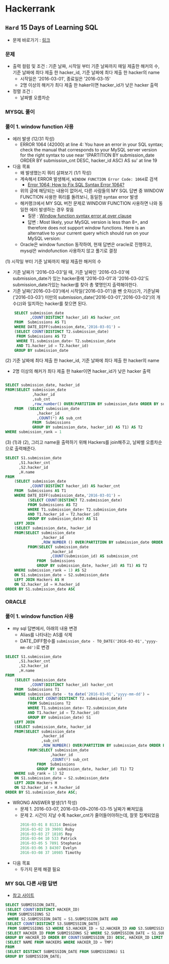 
# Hackerrank
## `Hard` 15 Days of Learning SQL
* 문제 바로가기 : [링크](https://www.hackerrank.com/challenges/15-days-of-learning-sql/problem?isFullScreen=true)
  
### 문제
* 출력 컬럼 및 조건 : 기준 날짜, 시작일 부터 기준 날짜까지 매일 제출한 해커의 수, 기준 날짜에 최다 제출 한 hacker_id, 기준 날짜에 최다 제출 한 hacker의 name
    * 시작일은 '2016-03-01', 종료일은 '2016-03-15'
    * 2명 이상의 해커가 최다 제출 한 haker이면 hacker_id가 낮은 hacker 출력
* 정렬 조건 : 
  * 날짜별 오름차순 


### MYSQL 풀이

### 풀이 1. window function 사용 
 * 에러 발생 (12/31 작성)
   * ERROR 1064 (42000) at line 4: You have an error in your SQL syntax; check the manual that corresponds to your MySQL server version for the right syntax to use near '(PARTITION BY submission_date ORDER BY submission_cnt DESC, hacker_id ASC) AS su' at line 19
 * 다음 목표
   * 왜 발생했는지 쿼리 살펴보기 (1/1 작성)
    * 계속해서 ERROR 발생해서, `WINDOW FUNCTION Error Code: 1064`로 검색
       * [Error 1064: How to Fix SQL Syntax Error 1064?](https://www.nucleustechnologies.com/blog/how-to-fix-sql-syntax-error-1064/)
    * 위의 글에 해당되는 내용이 없어서, 다른 사람들의 MY SQL 답변 중 WINDOW FUNCTION 사용한 쿼리를 돌려보니, 동일한 syntax error 발생
    * 해커랭크에서 MY SQL 버전 문제로 WINDOW FUNCTION 사용하면 나와 동일한 에러 발생하는 경우 찾음
      * 질문 : [Window function syntax error at over clause](https://stackoverflow.com/questions/70873740/window-function-syntax-error-at-over-clause)
      * 답변 :  Most likely, your MySQL version is less than 8+, and therefore does not support window functions. Here is an alternative to your current query which should run on your MySQL version:
    * Oracle은 window function 동작하여, 현재 답변은 oracle로 진행하고, mysql은 windofunction 사용하지 않고 풀기로 결정 

(1) 시작일 부터 기준 날짜까지 매일 제출한 해커의 수
  * 기준 날짜가 '2016-03-03'일 때, 기준 날짜인 '2016-03-03'에 submission_date가 있는 hacker중에 '2016-03-01'과 '2016-03-02'도 submission_date가있는 hacker를 찾아 총 몇명인지 출력해야한다.
  * 기준 날짜('2016-03-03')에서 시작일('2016-03-01')을 뺀 숫자(`2`)가, 기준날짜('2016-03-03') 미만의 submission_date('2016-03-01','2016-03-02')의 개수(`2`)와 일치하는 hacker를 찾으면 된다. 

```SQL
    SELECT submission_date
           ,COUNT(DISTINCT hacker_id) AS hacker_cnt
    FROM  Submissions AS T1
    WHERE DATE_DIFF(submission_date,'2016-03-01') =
    (SELECT COUNT(DISTINCT T2.submission_date)
     FROM Submissions AS T2
     WHERE T1.submission_date< T2.submission_date
     AND T1.hacker_id = T2.hacker_id)
    GROUP BY submission_date
```

(2) 기준 날짜에 최다 제출 한 hacker_id, 기준 날짜에 최다 제출 한 hacker의 name
  * 2명 이상의 해커가 최다 제출 한 haker이면 hacker_id가 낮은 hacker 출력
```SQL

SELECT submission_date, hacker_id
FROM(SELECT submission_date
            ,hacker_id
            ,sub_cnt
            ,row_number() OVER(PARTITION BY submission_date ORDER BY sub_count DESC, hacker_id) AS sub_rank
    FROM  (SELECT submission_date
              ,hacker_id
              ,COUNT(*) AS sub_cnt
            FROM  Submissions
            GROUP BY submission_date, hacker_id) AS T1) AS T2
WHERE submission_rank = 1
```

(3) (1)과 (2), 그리고 name을 출력하기 위해 Hackers를 join해주고, 날짜별 오름차순으로 출력해준다.
```SQL
SELECT S1.submission_date
      ,S1.hacker_cnt
      ,S2.hacker_id
      ,H.name
FROM 
    (SELECT submission_date
           ,COUNT(DISTINCT hacker_id) AS hacker_cnt
    FROM  Submissions AS T1
    WHERE DATE_DIFF(submission_date,'2016-03-01') =
          (SELECT COUNT(DISTINCT T2.submission_date)
          FROM Submissions AS T2
          WHERE T1.submission_date< T2.submission_date
          AND T1.hacker_id = T2.hacker_id)
          GROUP BY submission_date) AS S1
    LEFT JOIN 
    (SELECT submission_date, hacker_id
    FROM(SELECT submission_date
                ,hacker_id
                ,ROW_NUMBER () OVER(PARTITION BY submission_date ORDER BY submission_cnt DESC, hacker_id ASC) AS submission_rank
          FROM(SELECT submission_date
                    ,hacker_id
                    ,COUNT(submission_id) AS submission_cnt
              FROM  Submissions
              GROUP BY submission_date, hacker_id) AS T1) AS T2
    WHERE submission_rank = 1) AS S2
    ON S1.submission_date = S2.submission_date
    LEFT JOIN Hackers AS H
    ON S2.hacker_id = H.hacker_id
ORDER BY S1.submission_date ASC
```


### ORACLE

### 풀이 1. window function 사용 
* my sql 답변에서, 아래의 내용 변경 
  * Alias를 나타내는 AS를 삭제
  * DATE_DIFF함수를 `submission_date - TO_DATE('2016-03-01','yyyy-mm-dd')`로 변경

```SQL
SELECT S1.submission_date
      ,S1.hacker_cnt
      ,S2.hacker_id
      ,H.name
FROM 
    (SELECT submission_date
           ,COUNT(DISTINCT hacker_id) hacker_cnt
    FROM  Submissions T1
    WHERE submission_date - to_date('2016-03-01','yyyy-mm-dd') =
          (SELECT COUNT(DISTINCT T2.submission_date)
          FROM Submissions T2
          WHERE T1.submission_date< T2.submission_date
          AND T1.hacker_id = T2.hacker_id)
          GROUP BY submission_date) S1
    LEFT JOIN 
    (SELECT submission_date, hacker_id
    FROM(SELECT submission_date
                ,hacker_id
                ,sub_cnt
                ,ROW_NUMBER() OVER(PARTITION BY submission_date ORDER BY sub_cnt DESC, hacker_id ASC) sub_rank
          FROM(SELECT submission_date
                    ,hacker_id
                    ,COUNT(*) sub_cnt
              FROM  Submissions
              GROUP BY submission_date, hacker_id) T1) T2
    WHERE sub_rank = 1) S2
    ON S1.submission_date = S2.submission_date
    LEFT JOIN Hackers H
    ON S2.hacker_id = H.hacker_id
ORDER BY S1.submission_date ASC;
```

* WRONG ANSWER 발생(1/1 작성)
  * 문제 1. 2016-03-07, 2016-03-09~2016-03-15 날짜가 빠져있음
  * 문제 2. 시간이 지날 수록 hacker_cnt가 줄어들어야하는데, 잘못 집계되었음   
    ```SQL
    2016-03-01 8 81314 Denise
    2016-03-02 19 39091 Ruby
    2016-03-03 27 18105 Roy
    2016-03-04 10 533 Patrick
    2016-03-05 5 7891 Stephanie
    2016-03-06 3 84307 Evelyn
    2016-03-08 37 10985 Timothy
    ```
* 다음 목표
  * 두가지 문제 해결 필요 


### MY SQL 다른 사람 답변
* [참고 사이트](https://github.com/BlakeBrown/HackerRank-Solutions/blob/master/SQL/5_Advanced%20Join/5_15%20Days%20of%20Learning%20SQL/15%20Days%20of%20Learning%20SQL.mysql) 

```SQL
SELECT SUBMISSION_DATE,
(SELECT COUNT(DISTINCT HACKER_ID)  
 FROM SUBMISSIONS S2  
 WHERE S2.SUBMISSION_DATE = S1.SUBMISSION_DATE AND    
(SELECT COUNT(DISTINCT S3.SUBMISSION_DATE) 
 FROM SUBMISSIONS S3 WHERE S3.HACKER_ID = S2.HACKER_ID AND S3.SUBMISSION_DATE < S1.SUBMISSION_DATE) = DATEDIFF(S1.SUBMISSION_DATE , '2016-03-01')),
(SELECT HACKER_ID FROM SUBMISSIONS S2 WHERE S2.SUBMISSION_DATE = S1.SUBMISSION_DATE 
GROUP BY HACKER_ID ORDER BY COUNT(SUBMISSION_ID) DESC, HACKER_ID LIMIT 1) AS TMP,
(SELECT NAME FROM HACKERS WHERE HACKER_ID = TMP)
FROM
(SELECT DISTINCT SUBMISSION_DATE FROM SUBMISSIONS) S1
GROUP BY SUBMISSION_DATE;

```